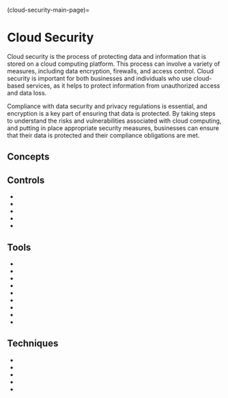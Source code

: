 (cloud-security-main-page)=
# Cloud Security
Cloud security is the process of protecting data and information that is stored on a cloud computing platform. This process can involve a variety of measures, including data encryption, firewalls, and access control. Cloud security is important for both businesses and individuals who use cloud-based services, as it helps to protect information from unauthorized access and data loss.

Compliance with data security and privacy regulations is essential, and encryption is a key part of ensuring that data is protected. By taking steps to understand the risks and vulnerabilities associated with cloud computing, and putting in place appropriate security measures, businesses can ensure that their data is protected and their compliance obligations are met.


## Concepts

## Controls
* [](improve-your-clouds-resilience-with-business-impact-analysis)
* [](zero-trust-the-foundation-of-modern-network-security)
* [](secure-your-containers-today-for-a-safer-tomorrow)
* [](general-security-risks-when-applying-devops)
* [](improving-devops-pipeline-security)


## Tools
* [](improve-security-and-trust-with-cloud-based-key-control)
* [](a-quick-start-guide-to-network-monitoring-and-security-features-in-aws)
* [](aws-password-policies-know-your-options)
* [](compliance-and-security-in-amazon-web-services-aws)
* [](a-brief-introduction-to-aws-key-management-service)
* [](a-brief-overview-into-containers-and-the-challenges-they-address)
* [](understanding-user-roles-and-iam-in-aws)
* [](additional-security-with-amazon-emr)
* [](azure-sentinel-comprehensive-security-management-for-the-azure-cloud-platform)

## Techniques

* [](secure-your-aws-root-account-with-5-best-practices)
* [](securing-computing-resources)
* [](securing-data-in-the-cloud-with-cryptographic-appliances)
* [](security-measures-to-protect-your-aws-simple-storage-service-s3)
* [](aws-elastic-load-balancing-elb-improving-your-security)